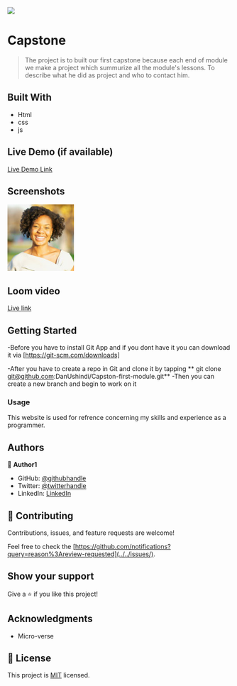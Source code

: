 ![](https://img.shields.io/badge/Microverse-blueviolet)

# Capstone

>The project is to built our first capstone because each 
end of module we make a project which summurize all the module's lessons.
To describe what he did as project and who to contact him.  


## Built With

- Html
- css
- js

## Live Demo (if available)

[Live Demo Link](https://danushindi.github.io/portfolio/)

## Screenshots
![App_view](./assets/rhuana-150x150.jpg)

## Loom video

[Live link](https://www.loom.com/share/970a3dfa54274677b1880043c173187c)

## Getting Started

-Before you have to install Git App  and if you dont have it you can download it via [https://git-scm.com/downloads]

-After you have to create a repo in Git and clone it
by tapping ** git clone git@github.com:DanUshindi/Capston-first-module.git**
-Then you can create a new branch and begin to work on it

### Usage

This website is used for refrence concerning my skills and experience as a programmer.

## Authors

👤 **Author1**

- GitHub: [@githubhandle](https://github.com/DanUshindi)
- Twitter: [@twitterhandle](https://twitter.com/dan_ushindi)
- LinkedIn: [LinkedIn](https://www.linkedin.com/in/dan-ushindi-821415215/)



## 🤝 Contributing

Contributions, issues, and feature requests are welcome!

Feel free to check the [https://github.com/notifications?query=reason%3Areview-requested](../../issues/).

## Show your support

Give a ⭐️ if you like this project!

## Acknowledgments

- Micro-verse

## 📝 License

This project is [MIT](./MIT.md) licensed.
